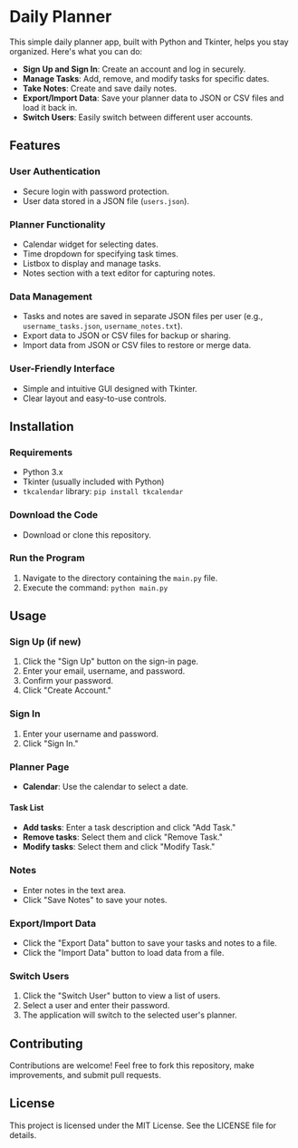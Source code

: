 # Daily Planner

This simple daily planner app, built with Python and Tkinter, helps you stay organized. Here's what you can do:

- **Sign Up and Sign In**: Create an account and log in securely.
- **Manage Tasks**: Add, remove, and modify tasks for specific dates.
- **Take Notes**: Create and save daily notes.
- **Export/Import Data**: Save your planner data to JSON or CSV files and load it back in.
- **Switch Users**: Easily switch between different user accounts.

## Features

### User Authentication
- Secure login with password protection.
- User data stored in a JSON file (`users.json`).

### Planner Functionality
- Calendar widget for selecting dates.
- Time dropdown for specifying task times.
- Listbox to display and manage tasks.
- Notes section with a text editor for capturing notes.

### Data Management
- Tasks and notes are saved in separate JSON files per user (e.g., `username_tasks.json`, `username_notes.txt`).
- Export data to JSON or CSV files for backup or sharing.
- Import data from JSON or CSV files to restore or merge data.

### User-Friendly Interface
- Simple and intuitive GUI designed with Tkinter.
- Clear layout and easy-to-use controls.

## Installation

### Requirements
- Python 3.x
- Tkinter (usually included with Python)
- `tkcalendar` library: `pip install tkcalendar`

### Download the Code
- Download or clone this repository.

### Run the Program
1. Navigate to the directory containing the `main.py` file.
2. Execute the command: `python main.py`

## Usage

### Sign Up (if new)
1. Click the "Sign Up" button on the sign-in page.
2. Enter your email, username, and password.
3. Confirm your password.
4. Click "Create Account."

### Sign In
1. Enter your username and password.
2. Click "Sign In."

### Planner Page
- **Calendar**: Use the calendar to select a date.

#### Task List
- **Add tasks**: Enter a task description and click "Add Task."
- **Remove tasks**: Select them and click "Remove Task."
- **Modify tasks**: Select them and click "Modify Task."

### Notes
- Enter notes in the text area.
- Click "Save Notes" to save your notes.

### Export/Import Data
- Click the "Export Data" button to save your tasks and notes to a file.
- Click the "Import Data" button to load data from a file.

### Switch Users
1. Click the "Switch User" button to view a list of users.
2. Select a user and enter their password.
3. The application will switch to the selected user's planner.

## Contributing

Contributions are welcome! Feel free to fork this repository, make improvements, and submit pull requests.

## License

This project is licensed under the MIT License. See the LICENSE file for details.
